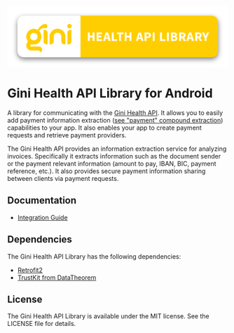 ![Gini Health API Library for Android](./logo.png)

Gini Health API Library for Android
===================================

A library for communicating with the [Gini Health API](https://health-api.gini.net/documentation/v3/#gini-health-api-documentation-v3-0).
It allows you to easily add payment information extraction ([see "payment" compound extraction](https://health-api.gini.net/documentation/v3/#available-compound-extractions))
capabilities to your app. It also enables your app to create payment requests and retrieve payment providers.

The Gini Health API provides an information extraction service for analyzing invoices. Specifically it extracts information
such as the document sender or the payment relevant information (amount to pay, IBAN, BIC, payment reference, etc.).
It also provides secure payment information sharing between clients via payment requests.

Documentation
-------------

* [Integration Guide](https://developer.gini.net/gini-mobile-android/health-api-library/library)

Dependencies
------------

The Gini Health API Library has the following dependencies:

* [Retrofit2](https://square.github.io/retrofit/)
* [TrustKit from DataTheorem](https://github.com/datatheorem/TrustKit-Android)

License
-------

The Gini Health API Library is available under the MIT license. See the LICENSE file for details.
